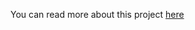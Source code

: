 You can read more about this project [here](https://dev.to/tlylt/path-finding-visualization-with-just-html-css-javascript-3blj)
